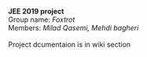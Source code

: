 **JEE 2019 project**
<br>
Group name: *Foxtrot*<br>
Members: *Milad Qasemi, Mehdi bagheri*
<br><br>
Project dcumentaion is in wiki section